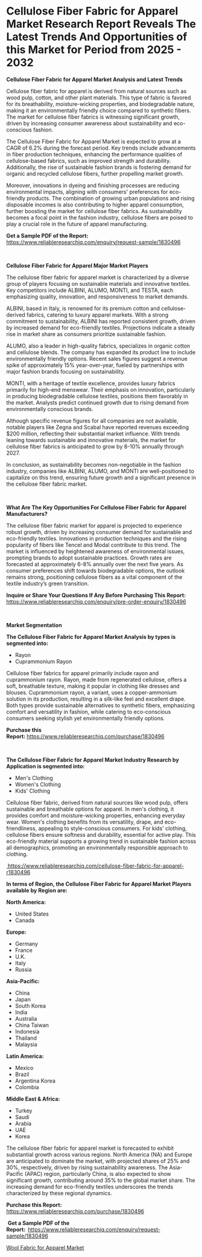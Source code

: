 <p><h1>Cellulose Fiber Fabric for Apparel Market Research Report Reveals The Latest Trends And Opportunities of this Market for Period from 2025 - 2032</h1></p><p><strong>Cellulose Fiber Fabric for Apparel Market Analysis and Latest Trends</strong></p>
<p><p>Cellulose fiber fabric for apparel is derived from natural sources such as wood pulp, cotton, and other plant materials. This type of fabric is favored for its breathability, moisture-wicking properties, and biodegradable nature, making it an environmentally friendly choice compared to synthetic fibers. The market for cellulose fiber fabrics is witnessing significant growth, driven by increasing consumer awareness about sustainability and eco-conscious fashion.</p><p>The Cellulose Fiber Fabric for Apparel Market is expected to grow at a CAGR of 6.2% during the forecast period. Key trends include advancements in fiber production techniques, enhancing the performance qualities of cellulose-based fabrics, such as improved strength and durability. Additionally, the rise of sustainable fashion brands is fostering demand for organic and recycled cellulose fibers, further propelling market growth. </p><p>Moreover, innovations in dyeing and finishing processes are reducing environmental impacts, aligning with consumers' preferences for eco-friendly products. The combination of growing urban populations and rising disposable incomes is also contributing to higher apparel consumption, further boosting the market for cellulose fiber fabrics. As sustainability becomes a focal point in the fashion industry, cellulose fibers are poised to play a crucial role in the future of apparel manufacturing.</p></p>
<p><strong>Get a Sample PDF of the Report:&nbsp;</strong> <a href="https://www.reliableresearchiq.com/enquiry/request-sample/1830496?utm_campaign=1088&utm_medium=2&utm_source=Github&utm_content=ia&utm_term=03022025&utm_id=cellulose-fiber-fabric-for-apparel">https://www.reliableresearchiq.com/enquiry/request-sample/1830496</a></p>
<p>&nbsp;</p>
<p><strong>Cellulose Fiber Fabric for Apparel Major Market Players</strong></p>
<p><p>The cellulose fiber fabric for apparel market is characterized by a diverse group of players focusing on sustainable materials and innovative textiles. Key competitors include ALBINI, ALUMO, MONTI, and TESTA, each emphasizing quality, innovation, and responsiveness to market demands.</p><p>ALBINI, based in Italy, is renowned for its premium cotton and cellulose-derived fabrics, catering to luxury apparel markets. With a strong commitment to sustainability, ALBINI has reported consistent growth, driven by increased demand for eco-friendly textiles. Projections indicate a steady rise in market share as consumers prioritize sustainable fashion.</p><p>ALUMO, also a leader in high-quality fabrics, specializes in organic cotton and cellulose blends. The company has expanded its product line to include environmentally friendly options. Recent sales figures suggest a revenue spike of approximately 15% year-over-year, fueled by partnerships with major fashion brands focusing on sustainability.</p><p>MONTI, with a heritage of textile excellence, provides luxury fabrics primarily for high-end menswear. Their emphasis on innovation, particularly in producing biodegradable cellulose textiles, positions them favorably in the market. Analysts predict continued growth due to rising demand from environmentally conscious brands.</p><p>Although specific revenue figures for all companies are not available, notable players like Zegna and Scabal have reported revenues exceeding $200 million, reflecting their substantial market influence. With trends leaning towards sustainable and innovative materials, the market for cellulose fiber fabrics is anticipated to grow by 8-10% annually through 2027. </p><p>In conclusion, as sustainability becomes non-negotiable in the fashion industry, companies like ALBINI, ALUMO, and MONTI are well-positioned to capitalize on this trend, ensuring future growth and a significant presence in the cellulose fiber fabric market.</p></p>
<p>&nbsp;</p>
<p><strong>What Are The Key Opportunities For Cellulose Fiber Fabric for Apparel Manufacturers?</strong></p>
<p><p>The cellulose fiber fabric market for apparel is projected to experience robust growth, driven by increasing consumer demand for sustainable and eco-friendly textiles. Innovations in production techniques and the rising popularity of fibers like Tencel and Modal contribute to this trend. The market is influenced by heightened awareness of environmental issues, prompting brands to adopt sustainable practices. Growth rates are forecasted at approximately 6-8% annually over the next five years. As consumer preferences shift towards biodegradable options, the outlook remains strong, positioning cellulose fibers as a vital component of the textile industry’s green transition.</p></p>
<p><strong>Inquire or Share Your Questions If Any Before Purchasing This Report:</strong> <a href="https://www.reliableresearchiq.com/enquiry/pre-order-enquiry/1830496?utm_campaign=1088&utm_medium=2&utm_source=Github&utm_content=ia&utm_term=03022025&utm_id=cellulose-fiber-fabric-for-apparel">https://www.reliableresearchiq.com/enquiry/pre-order-enquiry/1830496</a></p>
<p>&nbsp;</p>
<p><strong>Market Segmentation</strong></p>
<p><strong>The Cellulose Fiber Fabric for Apparel Market Analysis by types is segmented into:</strong></p>
<p><ul><li>Rayon</li><li>Cuprammonium Rayon</li></ul></p>
<p><p>Cellulose fiber fabrics for apparel primarily include rayon and cuprammonium rayon. Rayon, made from regenerated cellulose, offers a soft, breathable texture, making it popular in clothing like dresses and blouses. Cuprammonium rayon, a variant, uses a copper-ammonium solution in its production, resulting in a silk-like feel and excellent drape. Both types provide sustainable alternatives to synthetic fibers, emphasizing comfort and versatility in fashion, while catering to eco-conscious consumers seeking stylish yet environmentally friendly options.</p></p>
<p><strong>Purchase this Report:&nbsp;</strong><a href="https://www.reliableresearchiq.com/purchase/1830496?utm_campaign=1088&utm_medium=2&utm_source=Github&utm_content=ia&utm_term=03022025&utm_id=cellulose-fiber-fabric-for-apparel">https://www.reliableresearchiq.com/purchase/1830496</a></p>
<p>&nbsp;</p>
<p><strong>The Cellulose Fiber Fabric for Apparel Market Industry Research by Application is segmented into:</strong></p>
<p><ul><li>Men's Clothing</li><li>Women's Clothing</li><li>Kids' Clothing</li></ul></p>
<p><p>Cellulose fiber fabric, derived from natural sources like wood pulp, offers sustainable and breathable options for apparel. In men's clothing, it provides comfort and moisture-wicking properties, enhancing everyday wear. Women's clothing benefits from its versatility, drape, and eco-friendliness, appealing to style-conscious consumers. For kids' clothing, cellulose fibers ensure softness and durability, essential for active play. This eco-friendly material supports a growing trend in sustainable fashion across all demographics, promoting an environmentally responsible approach to clothing.</p></p>
<p><a href="https://www.reliableresearchiq.com/cellulose-fiber-fabric-for-apparel-r1830496?utm_campaign=1088&utm_medium=2&utm_source=Github&utm_content=ia&utm_term=03022025&utm_id=cellulose-fiber-fabric-for-apparel">&nbsp;https://www.reliableresearchiq.com/cellulose-fiber-fabric-for-apparel-r1830496</a></p>
<p><strong>In terms of Region, the Cellulose Fiber Fabric for Apparel Market Players available by Region are:</strong></p>
<p>
    <p> <strong> North America: </strong>
        <ul>
            <li>United States</li>
            <li>Canada</li>
        </ul>
        </p> 
    <p> <strong> Europe: </strong>
        <ul>
            <li>Germany</li>
            <li>France</li>
            <li>U.K.</li>
            <li>Italy</li>
            <li>Russia</li>
        </ul>
        </p> 
    <p> <strong> Asia-Pacific: </strong>
        <ul>
            <li>China</li>
            <li>Japan</li>
            <li>South Korea</li>
            <li>India</li>
            <li>Australia</li>
            <li>China Taiwan</li>
            <li>Indonesia</li>
            <li>Thailand</li>
            <li>Malaysia</li>
        </ul>
        </p> 
    <p> <strong> Latin America: </strong>
        <ul>
            <li>Mexico</li>
            <li>Brazil</li>
            <li>Argentina Korea</li>
            <li>Colombia</li>
        </ul>
        </p> 
    <p> <strong> Middle East & Africa: </strong>
        <ul>
            <li>Turkey</li>
            <li>Saudi</li>
            <li>Arabia</li>
            <li>UAE</li>
            <li>Korea</li>
        </ul>
    </p>
    </p>
<p><p>The cellulose fiber fabric for apparel market is forecasted to exhibit substantial growth across various regions. North America (NA) and Europe are anticipated to dominate the market, with projected shares of 25% and 30%, respectively, driven by rising sustainability awareness. The Asia-Pacific (APAC) region, particularly China, is also expected to show significant growth, contributing around 35% to the global market share. The increasing demand for eco-friendly textiles underscores the trends characterized by these regional dynamics.</p></p>
<p><strong>Purchase this Report: </strong><a href="https://www.reliableresearchiq.com/purchase/1830496?utm_campaign=1088&utm_medium=2&utm_source=Github&utm_content=ia&utm_term=03022025&utm_id=cellulose-fiber-fabric-for-apparel">https://www.reliableresearchiq.com/purchase/1830496</a></p>
<p>&nbsp;<strong>Get a Sample PDF of the Report:&nbsp;&nbsp;</strong><a href="https://www.reliableresearchiq.com/enquiry/request-sample/1830496?utm_campaign=1088&utm_medium=2&utm_source=Github&utm_content=ia&utm_term=03022025&utm_id=cellulose-fiber-fabric-for-apparel">https://www.reliableresearchiq.com/enquiry/request-sample/1830496</a></p>
<p><strong></strong></p>
<p><p><a href="https://github.com/muvdibezuh/Market-Research-Report-List-1/blob/main/wool-fabric-for-apparel-market.md?utm_campaign=1088&utm_medium=2&utm_source=Github&utm_content=ia&utm_term=03022025&utm_id=cellulose-fiber-fabric-for-apparel">Wool Fabric for Apparel Market</a></p></p>